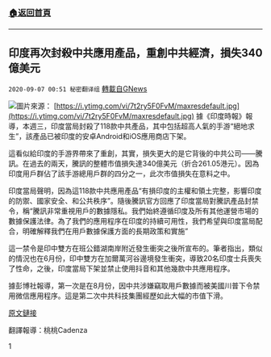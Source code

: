 ###  [:house:返回首頁](https://github.com/ourhimalayas/txt)
---

## 印度再次封殺中共應用產品，重創中共經濟，損失340億美元
`2020-09-07 00:51 秘密翻译组` [轉載自GNews](https://gnews.org/zh-hant/338337/)

![](https://s3.amazonaws.com/gnews-media-offload/wp-content/uploads/2020/09/07004340/1-29.png)圖片來源： [https://i.ytimg.com/vi/7t2ry5F0FvM/maxresdefault.jpg](https://i.ytimg.com/vi/7t2ry5F0FvM/maxresdefault.jpg) 
據《印度時報》報導，本週三，印度當局封殺了118款中共產品，其中包括超高人氣的手游“絕地求生”，該產品已被印度的安卓Android和iOS應用商店下架。

這看似給印度的手游界帶來了重創，其實，損失更大的是它背後的中共公司——騰訊。在過去的兩天，騰訊的整體市值損失達340億美元（折合261.05港元）。因為印度用戶群佔了該手游總用戶群的四分之一，此次市值損失在意料之中。

印度當局聲明，因為這118款中共應用產品“有損印度的主權和領土完整，影響印度的防禦、國家安全、和公共秩序”。隨後騰訊官方回應了印度當局對騰訊產品封禁令，稱“騰訊非常重視用戶的數據隱私。我們始終遵循印度及所有其他運營市場的數據保護法律。為了我們的應用程序在印度的持續可用性，我們希望與印度當局配合，明確解釋我們在用戶數據保護方面的長期政策和實施”

這一禁令是印中雙方在班公錯湖南岸附近發生衝突之後所宣布的。筆者指出，類似的情況也在6月份，印中雙方在加爾萬河谷邊境發生衝突，導致20名印度士兵喪失了性命，之後，印度當局下架並禁止使用抖音和其他幾款中共應用程序。

據彭博社報導，第一次是在8月份，因中共涉嫌竊取用戶數據而被美國川普下令禁用微信應用程序。這是第二次中共科技集團經歷如此大幅的市值下滑。

[原文鏈接](https://www.indiatimes.com/technology/news/boycott-china-pubg-ban-522016.html)

翻譯報導：桃桃Cadenza

1
